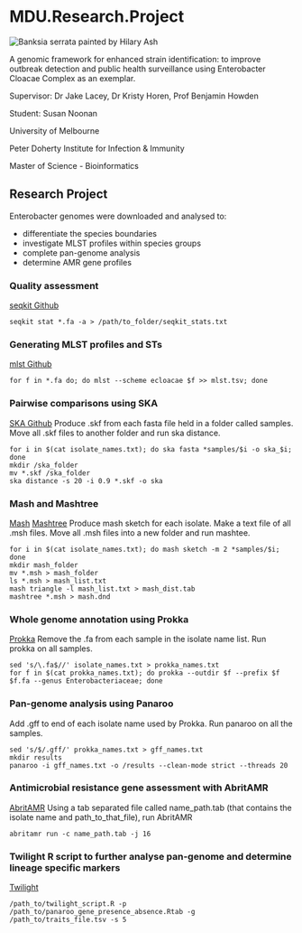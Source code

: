 # MDU.Research.Project
![Banksia serrata painted by Hilary Ash](/assets/images/IMG_0822.png)

A genomic framework for enhanced strain identification: to improve outbreak detection and public health surveillance using Enterobacter Cloacae Complex 
as an exemplar.

Supervisor: Dr Jake Lacey, Dr Kristy Horen, Prof Benjamin Howden

Student: Susan Noonan

University of Melbourne

Peter Doherty Institute for Infection & Immunity

Master of Science - Bioinformatics

## Research Project

Enterobacter genomes were downloaded and analysed to:
- differentiate the species boundaries
- investigate MLST profiles within species groups
- complete pan-genome analysis
- determine AMR gene profiles

### Quality assessment
[seqkit Github](https://bioinf.shenwei.me/seqkit/)

```Linux
seqkit stat *.fa -a > /path/to_folder/seqkit_stats.txt
```

### Generating MLST profiles and STs
[mlst Github](https://github.com/tseemann/mlst)

```Linux
for f in *.fa do; do mlst --scheme ecloacae $f >> mlst.tsv; done
```

### Pairwise comparisons using SKA
[SKA Github](https://github.com/simonrharris/SKA)
Produce .skf from each fasta file held in a folder called samples.
Move all .skf files to another folder and run ska distance.

```Linux
for i in $(cat isolate_names.txt); do ska fasta *samples/$i -o ska_$i; done
mkdir /ska_folder
mv *.skf /ska_folder
ska distance -s 20 -i 0.9 *.skf -o ska
```

### Mash and Mashtree
[Mash](https://github.com/marbl/Mash)
[Mashtree](https://github.com/lskatz/mashtree)
Produce mash sketch for each isolate.  Make a text file of all .msh files. Move all .msh files into a new folder and run mashtee.

```Linux
for i in $(cat isolate_names.txt); do mash sketch -m 2 *samples/$i; done
mkdir mash_folder
mv *.msh > mash_folder
ls *.msh > mash_list.txt
mash triangle -l mash_list.txt > mash_dist.tab
mashtree *.msh > mash.dnd
```

### Whole genome annotation using Prokka
[Prokka](https://github.com/tseemann/prokka)
Remove the .fa from each sample in the isolate name list. Run prokka on all samples.

```Linux
sed 's/\.fa$//' isolate_names.txt > prokka_names.txt
for f in $(cat prokka_names.txt); do prokka --outdir $f --prefix $f $f.fa --genus Enterobacteriaceae; done
```

### Pan-genome analysis using Panaroo
Add .gff to end of each isolate name used by Prokka. Run panaroo on all the samples.

```Linux
sed 's/$/.gff/' prokka_names.txt > gff_names.txt
mkdir results
panaroo -i gff_names.txt -o /results --clean-mode strict --threads 20
```

### Antimicrobial resistance gene assessment with AbritAMR
[AbritAMR](https://github.com/MDU-PHL/abritamr)
Using a tab separated file called name_path.tab (that contains the isolate name and path_to_that_file), run AbritAMR

```Linux
abritamr run -c name_path.tab -j 16
```

### Twilight R script to further analyse pan-genome and determine lineage specific markers
[Twilight](https://github.com/twilight-rs/twilight)

```Linux
/path_to/twilight_script.R -p /path_to/panaroo_gene_presence_absence.Rtab -g /path_to/traits_file.tsv -s 5
```
